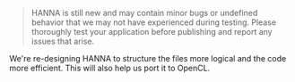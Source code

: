 > HANNA is still new and may contain minor bugs or undefined behavior that we may not have experienced during testing. Please thoroughly test your application before publishing and report any issues that arise.

We're re-designing HANNA to structure the files more logical and the code more efficient. This will also help us port it to OpenCL.
